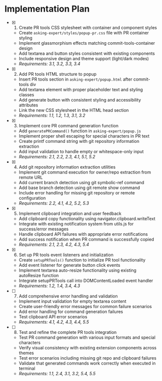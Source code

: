 # Implementation Plan

- [x] 1. Create PR tools CSS stylesheet with container and component styles
  - Create `asking-expert/styles/popup-pr.css` file with PR container styling
  - Implement glassmorphism effects matching commit-tools-container design
  - Add textarea and button styles consistent with existing components
  - Include responsive design and theme support (light/dark modes)
  - _Requirements: 3.1, 3.2, 3.3, 3.4_

- [x] 2. Add PR tools HTML structure to popup
  - Insert PR tools section in `asking-expert/popup.html` after commit-tools div
  - Add textarea element with proper placeholder text and styling classes
  - Add generate button with consistent styling and accessibility attributes
  - Link the new CSS stylesheet in the HTML head section
  - _Requirements: 1.1, 1.2, 1.3, 3.1, 3.2_

- [x] 3. Implement core PR command generation function
  - Add `generatePRCommand()` function in `asking-expert/popup.js`
  - Implement proper shell escaping for special characters in PR text
  - Create printf command string with git repository information extraction
  - Add input validation to handle empty or whitespace-only input
  - _Requirements: 2.1, 2.2, 2.3, 4.1, 5.1, 5.2_

- [x] 4. Add git repository information extraction utilities
  - Implement git command execution for owner/repo extraction from remote URL
  - Add current branch detection using git symbolic-ref command
  - Add base branch detection using git remote show command
  - Include error handling for missing git repository or remote configuration
  - _Requirements: 2.2, 4.1, 4.2, 5.2, 5.3_

- [x] 5. Implement clipboard integration and user feedback
  - Add clipboard copy functionality using navigator.clipboard.writeText
  - Integrate with existing notification system from utils.js for success/error messages
  - Handle clipboard API failures with appropriate error notifications
  - Add success notification when PR command is successfully copied
  - _Requirements: 2.1, 2.3, 4.2, 4.3, 5.4_

- [x] 6. Set up PR tools event listeners and initialization
  - Create `setupPRTools()` function to initialize PR tool functionality
  - Add event listener for generate button click events
  - Implement textarea auto-resize functionality using existing autoResize function
  - Integrate setupPRTools call into DOMContentLoaded event handler
  - _Requirements: 1.2, 1.4, 3.4, 4.3_

- [ ] 7. Add comprehensive error handling and validation
  - Implement input validation for empty textarea content
  - Create user-friendly error messages for common failure scenarios
  - Add error handling for command generation failures
  - Test clipboard API error scenarios
  - _Requirements: 4.1, 4.2, 4.3, 4.4, 5.5_

- [ ] 8. Test and refine the complete PR tools integration
  - Test PR command generation with various input formats and special characters
  - Verify visual consistency with existing extension components across themes
  - Test error scenarios including missing git repo and clipboard failures
  - Validate that generated commands work correctly when executed in terminal
  - _Requirements: 1.1, 2.4, 3.1, 3.2, 5.4, 5.5_